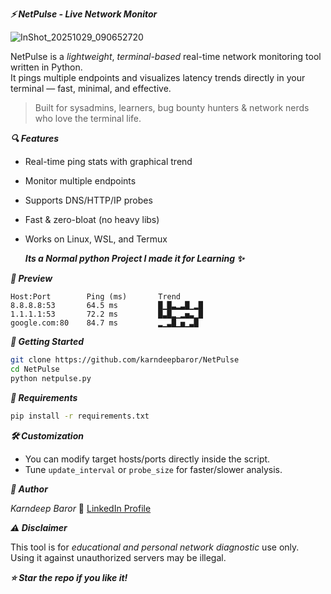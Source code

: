 
***⚡ NetPulse - Live Network Monitor***

![InShot_20251029_090652720](https://github.com/user-attachments/assets/7cbe5cfd-d4af-40fb-8df3-562ede3ca837)

NetPulse is a *lightweight*, *terminal-based* real-time network monitoring tool written in Python.  
It pings multiple endpoints and visualizes latency trends directly in your terminal — fast, minimal, and effective.

> Built for sysadmins, learners, bug bounty hunters & network nerds who love the terminal life.


***🔍 Features***

- Real-time ping stats with graphical trend
- Monitor multiple endpoints
- Supports DNS/HTTP/IP probes
- Fast & zero-bloat (no heavy libs)
- Works on Linux, WSL, and Termux

  **_Its a Normal python Project I made it for Learning ✨_**


***📸 Preview***

```
Host:Port        Ping (ms)       Trend
8.8.8.8:53       64.5 ms         █▁█▃▂▃█▁▂█
1.1.1.1:53       72.2 ms         █▃█▂▁▂▅▃▁█
google.com:80    84.7 ms         ▂▁▃█▁▅▁▃█
```


***🚀 Getting Started***

```bash
git clone https://github.com/karndeepbaror/NetPulse
cd NetPulse
python netpulse.py
```

***🔧 Requirements***

```bash
pip install -r requirements.txt
```

***🛠 Customization***

- You can modify target hosts/ports directly inside the script.
- Tune `update_interval` or `probe_size` for faster/slower analysis.


***👤 Author***

*Karndeep Baror*
🔗 [LinkedIn Profile](https://www.linkedin.com/in/karndeepbaror)


***⚠️ Disclaimer***

This tool is for *educational and personal network diagnostic* use only.  
Using it against unauthorized servers may be illegal.


***_⭐ Star the repo if you like it!_***
